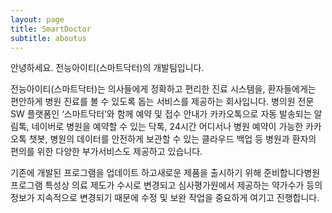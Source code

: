 ```yaml
---
layout: page
title: SmartDoctor
subtitle: aboutus
---
```


안녕하세요. 전능아이티(스마트닥터)의 개발팀입니다.

 전능아이티(스마트닥터)는 의사들에게 정확하고 편리한 진료 시스템을, 환자들에게는 편안하게 병원 진료를 볼 수 있도록 돕는 서비스를 제공하는 회사입니다. 병의원 전문 SW 플랫폼인 ‘스마트닥터’와 함께 예약 및 접수 안내가 카카오톡으로 자동 발송되는 알림톡, 네이버로 병원을 예약할 수 있는 닥톡, 24시간 어디서나 병원 예약이 가능한 카카오톡 챗봇, 병원의 데이터를 안전하게 보관할 수 있는 클라우드 백업 등 병원과 환자의 편의를 위한 다양한 부가서비스도 제공하고 있습니다.

 기존에 개발된 프로그램을 업데이트 하고새로운 제품을 출시하기 위해 준비합니다병원 프로그램 특성상 의료 제도가 수시로 변경되고 심사평가원에서 제공하는 약가수가 등의 정보가 지속적으로 변경되기 때문에 수정 및 보완 작업을 중요하게 여기고 진행합니다.